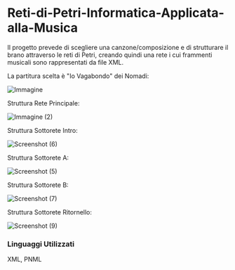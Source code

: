 # Reti-di-Petri-Informatica-Applicata-alla-Musica
Il progetto prevede di scegliere una canzone/composizione e di strutturare il brano attraverso le reti di Petri, creando quindi una rete i cui frammenti musicali sono rappresentati da file XML.

La partitura scelta è "Io Vagabondo" dei Nomadi:

![Immagine](https://user-images.githubusercontent.com/59931596/193448750-e42bdf8d-9a3b-4523-84d9-a25b3ca56d5f.png)

Struttura Rete Principale:

![Immagine (2)](https://user-images.githubusercontent.com/59931596/193449040-2191c9e1-6984-4f9b-9a12-e09880441526.png)

Struttura Sottorete Intro:

![Screenshot (6)](https://user-images.githubusercontent.com/59931596/193449052-f5a8f828-30ae-43a3-b732-b22c028c3f7a.png)

Struttura Sottorete A:

![Screenshot (5)](https://user-images.githubusercontent.com/59931596/193449151-5d1040df-10ce-4394-97e6-26072c4c98c9.png)

Struttura Sottorete B:

![Screenshot (7)](https://user-images.githubusercontent.com/59931596/193449159-2ec8ca97-b0f0-41a0-9e5d-1e28e4fffdd0.png)

Struttura Sottorete Ritornello:

![Screenshot (9)](https://user-images.githubusercontent.com/59931596/193449163-01149ff8-fde5-48aa-b2fc-14fa4284224e.png)


### Linguaggi Utilizzati
XML, PNML
